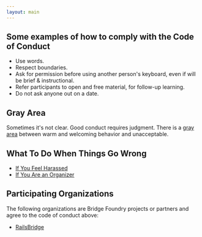 ```yaml
---
layout: main
---
```


## Some examples of how to comply with the Code of Conduct
* Use words.
* Respect boundaries.
* Ask for permission before using another person's keyboard, even if will be brief & instructional.
* Refer participants to open and free material, for follow-up learning.   
* Do not ask anyone out on a date.

## Gray Area
Sometimes it's not clear.  Good conduct requires judgment. There is a [gray area](gray-area.html) between warm and welcoming behavior and unacceptable.

## What To Do When Things Go Wrong

* [If You Feel Harassed](participant-response.html)
* [If You Are an Organizer](organizer-response.html)


## Participating Organizations

The following organizations are Bridge Foundry projects or partners and agree to the code of conduct above:

* [RailsBridge](http://railsbridge.org)

